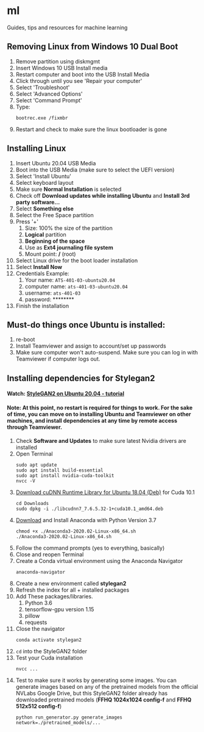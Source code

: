 # ml
Guides, tips and resources for machine learning

## Removing Linux from Windows 10 Dual Boot
1. Remove partition using diskmgmt
2. Insert Windows 10 USB Install media
3. Restart computer and boot into the USB Install Media
4. Click through until you see 'Repair your computer'
5. Select 'Troubleshoot'
6. Select 'Advanced Options'
7. Select 'Command Prompt'
8. Type: 
    ```
    bootrec.exe /fixmbr
    ```
9. Restart and check to make sure the linux bootloader is gone

## Installing Linux
1. Insert Ubuntu 20.04 USB Media
2. Boot into the USB Media (make sure to select the UEFI version)
3. Select 'Install Ubuntu'
4. Select keyboard layout
5. Make sure **Normal Installation** is selected
6. Check off **Download updates while installing Ubuntu** and **Install 3rd party software...**
7. Select **Something else**
8. Select the Free Space partition
9. Press '+'
   1.  Size: 100% the size of the partition
   2.  **Logical** partition
   3.  **Beginning of the space**
   4.  Use as **Ext4 journaling file system**
   5.  Mount point: **/** (root)
10. Select Linux drive for the boot loader installation
11. Select **Install Now**
12. Credentials Example:
    1.  Your name: ```ATS-401-03-ubuntu20.04```
    2.  computer name: ```ats-401-03-ubuntu20.04```
    3.  username: ```ats-401-03```
    4.  password: ********
13. Finish the installation

## Must-do things once Ubuntu is installed:
1. re-boot
2. Install Teamviewer and assign to account/set up passwords
3. Make sure computer won't auto-suspend. Make sure you can log in with Teamviewer if computer logs out.

## Installing dependencies for Stylegan2
#### Watch: [StyleGAN2 on Ubuntu 20.04 - tutorial](https://www.youtube.com/watch?v=ZMQfHC3O7eY)
#### Note: At this point, no restart is required for things to work. For the sake of time, you can move on to installing Ubuntu and Teamviewer on other machines, and install dependencies at any time by remote access through Teamviewer.
1. Check **Software and Updates** to make sure latest Nvidia drivers are installed
2. Open Terminal
    ```
    sudo apt update
    sudo apt install build-essential
    sudo apt install nvidia-cuda-toolkit
    nvcc -V
    ```
3. [Download cuDNN Runtime Library for Ubuntu 18.04 (Deb)](https://developer.nvidia.com/rdp/cudnn-download) for Cuda 10.1
    ```
    cd Downloads
    sudo dpkg -i ./libcudnn7_7.6.5.32-1+cuda10.1_amd64.deb
    ```
4. [Download](https://repo.anaconda.com/archive/Anaconda3-2020.02-Linux-x86_64.sh) and Install Anaconda with Python Version 3.7
    ```
    chmod +x ./Anaconda3-2020.02-Linux-x86_64.sh
    ./Anaconda3-2020.02-Linux-x86_64.sh
    ```
5. Follow the command prompts (yes to everything, basically)
6. Close and reopen Terminal
7. Create a Conda virtual environment using the Anaconda Navigator
    ```
    anaconda-navigator
    ```
8. Create a new environment called **stylegan2**
9. Refresh the index for all + installed packages
10. Add These packages/libraries. 
    1.  Python 3.6
    2. tensorflow-gpu version 1.15
    3. pillow
    4. requests
11. Close the navigator
    ```
    conda activate stylegan2
    ```
12. ```cd``` into the StyleGAN2 folder
13. Test your Cuda installation
    ```
    nvcc ...
    ```
14. Test to make sure it works by generating some images. You can generate images based on any of the pretrained models from the official NVLabs Google Drive, but this StyleGAN2 folder already has downloaded pretrained models (**FFHQ 1024x1024 config-f** and **FFHQ 512x512 config-f**)
    ```
    python run_generator.py generate_images network=./pretrained_models/...
    ```